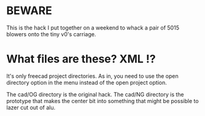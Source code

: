 # BEWARE

This is the hack I put together on a weekend to whack a pair of 5015 blowers
onto the tiny v0's carriage.

# What files are these? XML !?

It's only freecad project directories.
As in, you need to use the open directory option in the menu instead of the
open project option.

The cad/OG directory is the original hack.
The cad/NG directory is the prototype that makes the center bit into something
that might be possible to lazer cut out of alu.
